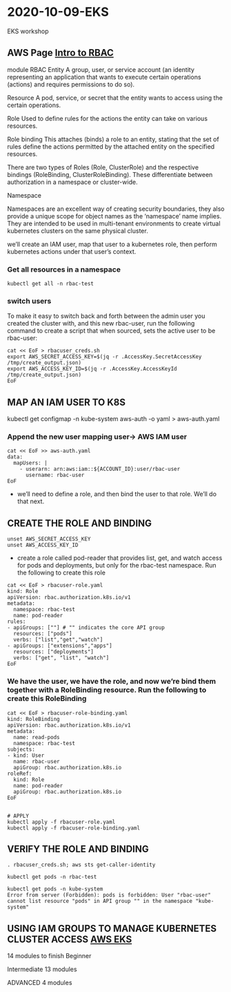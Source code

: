 # 2020-10-09-EKS
EKS workshop

## AWS Page [Intro to RBAC](https://www.eksworkshop.com/beginner/090_rbac/intro/)

module RBAC
Entity
A group, user, or service account (an identity representing an application that wants to execute certain operations (actions) and requires permissions to do so).

Resource
A pod, service, or secret that the entity wants to access using the certain operations.

Role
Used to define rules for the actions the entity can take on various resources.

Role binding
This attaches (binds) a role to an entity, stating that the set of rules define the actions permitted by the attached entity on the specified resources.

There are two types of Roles (Role, ClusterRole) and the respective bindings (RoleBinding, ClusterRoleBinding). These differentiate between authorization in a namespace or cluster-wide.

Namespace

Namespaces are an excellent way of creating security boundaries, they also provide a unique scope for object names as the ‘namespace’ name implies. They are intended to be used in multi-tenant environments to create virtual kubernetes clusters on the same physical cluster.

we’ll create an IAM user, map that user to a kubernetes role, then perform kubernetes actions under that user’s context.

### Get all resources in a namespace
`kubectl get all -n rbac-test`  

### switch users
To make it easy to switch back and forth between the admin user you created the cluster with, and this new rbac-user, run the following command to create a script that when sourced, sets the active user to be rbac-user:
```
cat << EoF > rbacuser_creds.sh
export AWS_SECRET_ACCESS_KEY=$(jq -r .AccessKey.SecretAccessKey /tmp/create_output.json)
export AWS_ACCESS_KEY_ID=$(jq -r .AccessKey.AccessKeyId /tmp/create_output.json)
EoF
```

## MAP AN IAM USER TO K8S
kubectl get configmap -n kube-system aws-auth -o yaml > aws-auth.yaml

### Append the new user mapping user-> AWS IAM user
```
cat << EoF >> aws-auth.yaml
data:
  mapUsers: |
    - userarn: arn:aws:iam::${ACCOUNT_ID}:user/rbac-user
      username: rbac-user
EoF
```

- we’ll need to define a role, and then bind the user to that role. We’ll do that next.
## CREATE THE ROLE AND BINDING
```
unset AWS_SECRET_ACCESS_KEY
unset AWS_ACCESS_KEY_ID

```

- create a role called pod-reader that provides list, get, and watch access for pods and deployments, but only for the rbac-test namespace. Run the following to create this role

```
cat << EoF > rbacuser-role.yaml
kind: Role
apiVersion: rbac.authorization.k8s.io/v1
metadata:
  namespace: rbac-test
  name: pod-reader
rules:
- apiGroups: [""] # "" indicates the core API group
  resources: ["pods"]
  verbs: ["list","get","watch"]
- apiGroups: ["extensions","apps"]
  resources: ["deployments"]
  verbs: ["get", "list", "watch"]
EoF
```

### We have the user, we have the role, and now we’re bind them together with a RoleBinding resource. Run the following to create this RoleBinding
```
cat << EoF > rbacuser-role-binding.yaml
kind: RoleBinding
apiVersion: rbac.authorization.k8s.io/v1
metadata:
  name: read-pods
  namespace: rbac-test
subjects:
- kind: User
  name: rbac-user
  apiGroup: rbac.authorization.k8s.io
roleRef:
  kind: Role
  name: pod-reader
  apiGroup: rbac.authorization.k8s.io
EoF


# APPLY
kubectl apply -f rbacuser-role.yaml
kubectl apply -f rbacuser-role-binding.yaml
```

## VERIFY THE ROLE AND BINDING
```
. rbacuser_creds.sh; aws sts get-caller-identity

kubectl get pods -n rbac-test

kubectl get pods -n kube-system
Error from server (Forbidden): pods is forbidden: User "rbac-user" cannot list resource "pods" in API group "" in the namespace "kube-system"
```

## USING IAM GROUPS TO MANAGE KUBERNETES CLUSTER ACCESS [AWS EKS](https://www.eksworkshop.com/beginner/091_iam-groups/)

14 modules to finish Beginner

Intermediate
13 modules

ADVANCED
4 modules